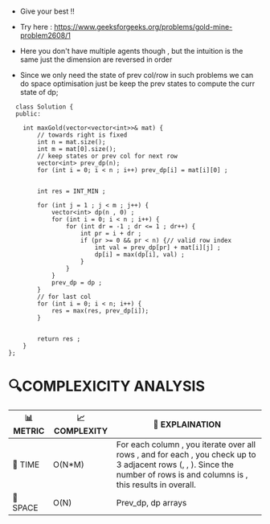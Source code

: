 # 
- Give your best !!
- Try here : https://www.geeksforgeeks.org/problems/gold-mine-problem2608/1

- Here you don't have multiple agents though , but the intuition is the same just the dimension are reversed in order
- Since we only need the state of prev col/row in such problems we can do space optimisation just be keep the prev states to compute the curr state of dp;

```
  class Solution {
  public:
    
    int maxGold(vector<vector<int>>& mat) {
        // towards right is fixed
        int n = mat.size();
        int m = mat[0].size();
        // keep states or prev col for next row
        vector<int> prev_dp(n);
        for (int i = 0; i < n ; i++) prev_dp[i] = mat[i][0] ;
        
        
        int res = INT_MIN ;
        
        for (int j = 1 ; j < m ; j++) {
            vector<int> dp(n , 0) ;
            for (int i = 0; i < n ; i++) {
                for (int dr = -1 ; dr <= 1 ; dr++) {
                    int pr = i + dr ;
                    if (pr >= 0 && pr < n) {// valid row index
                        int val = prev_dp[pr] + mat[i][j] ;
                        dp[i] = max(dp[i], val) ;
                    }
                }
            }
            prev_dp = dp ;
        }
        // for last col
        for (int i = 0; i < n; i++) {
            res = max(res, prev_dp[i]);
        }

        
        return res ;
    }
};

```


# 🔍COMPLEXICITY ANALYSIS

| 📊 METRIC  | 📈 COMPLEXITY	  |  🧩 EXPLAINATION |
|-----------|-------------|------------|
| 🧭 TIME  |     O(N*M)      | For each column , you iterate over all rows , and for each , you check up to 3 adjacent rows (, , ). Since the number of rows is  and columns is , this results in  overall. |
| 🧠 SPACE |     O(N)       |   Prev_dp, dp arrays         |
